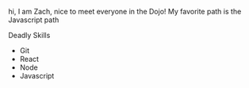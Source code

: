 hi, I am Zach, nice to meet everyone in the Dojo! My favorite path is the Javascript path

Deadly Skills
* Git
* React
* Node
* Javascript